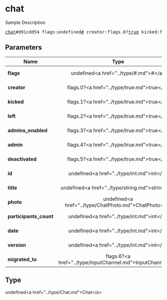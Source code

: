 # chat

Sample Description

<pre>
<a href="../constructor/chat.md">chat</a>#d91cdd54 flags:undefined<a href="../type/#.md">#</a> creator:flags.0?<a href="../type/true.md">true</a> kicked:flags.1?<a href="../type/true.md">true</a> left:flags.2?<a href="../type/true.md">true</a> admins_enabled:flags.3?<a href="../type/true.md">true</a> admin:flags.4?<a href="../type/true.md">true</a> deactivated:flags.5?<a href="../type/true.md">true</a> id:undefined<a href="../type/int.md">int</a> title:undefined<a href="../type/string.md">string</a> photo:undefined<a href="../type/ChatPhoto.md">ChatPhoto</a> participants_count:undefined<a href="../type/int.md">int</a> date:undefined<a href="../type/int.md">int</a> version:undefined<a href="../type/int.md">int</a> migrated_to:flags.6?<a href="../type/InputChannel.md">InputChannel</a> = undefined<a href="../type/Chat.md">Chat</a>;
</pre>

## Parameters

| Name | Type | Description |
|------|:----:|-------------|
| **flags** | undefined&lt;a href=&#34;../type/#.md&#34;&gt;#&lt;/a&gt; | Param description |
| **creator** | flags.0?&lt;a href=&#34;../type/true.md&#34;&gt;true&lt;/a&gt; | Param description |
| **kicked** | flags.1?&lt;a href=&#34;../type/true.md&#34;&gt;true&lt;/a&gt; | Param description |
| **left** | flags.2?&lt;a href=&#34;../type/true.md&#34;&gt;true&lt;/a&gt; | Param description |
| **admins_enabled** | flags.3?&lt;a href=&#34;../type/true.md&#34;&gt;true&lt;/a&gt; | Param description |
| **admin** | flags.4?&lt;a href=&#34;../type/true.md&#34;&gt;true&lt;/a&gt; | Param description |
| **deactivated** | flags.5?&lt;a href=&#34;../type/true.md&#34;&gt;true&lt;/a&gt; | Param description |
| **id** | undefined&lt;a href=&#34;../type/int.md&#34;&gt;int&lt;/a&gt; | Param description |
| **title** | undefined&lt;a href=&#34;../type/string.md&#34;&gt;string&lt;/a&gt; | Param description |
| **photo** | undefined&lt;a href=&#34;../type/ChatPhoto.md&#34;&gt;ChatPhoto&lt;/a&gt; | Param description |
| **participants_count** | undefined&lt;a href=&#34;../type/int.md&#34;&gt;int&lt;/a&gt; | Param description |
| **date** | undefined&lt;a href=&#34;../type/int.md&#34;&gt;int&lt;/a&gt; | Param description |
| **version** | undefined&lt;a href=&#34;../type/int.md&#34;&gt;int&lt;/a&gt; | Param description |
| **migrated_to** | flags.6?&lt;a href=&#34;../type/InputChannel.md&#34;&gt;InputChannel&lt;/a&gt; | Param description |

## Type

undefined&lt;a href=&#34;../type/Chat.md&#34;&gt;Chat&lt;/a&gt;
